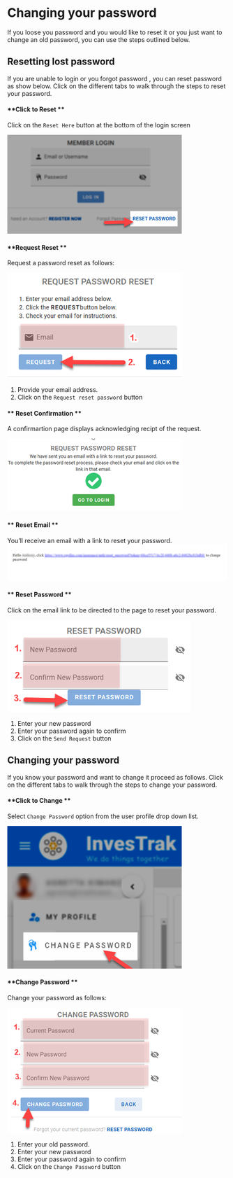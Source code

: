 # Changing your password
If you loose you password and you would like to reset it or you just want to change an old password, you can use the steps outlined below.

##	Resetting lost password

If you are unable to login or you forgot password , you can reset password as show below. Click on the different tabs to walk through the steps to reset your password.

<!-- tabs:start -->

#### **Click to Reset **
Click on the `Reset Here` button at the bottom of the login screen

![alt text](static/images/1.3_Lost_password.png ":size=400 Lost password") 

#### **Request Reset **

Request a password reset as follows:

![alt text](static/images/1.4_Request_reset_password.png ":size=400 Request reset") 

  1.	Provide your email address.  
  1.	Click on the `Request reset password` button

#### ** Reset Confirmation **
  A confirmartion page displays acknowledging recipt of the request.

  ![alt text](static/images/1.5_Request_reset_sent.png ":size=400 Request reset sent") 

#### ** Reset Email **
  You’ll receive an email with a link to reset your password.
  ![alt text](static/images/1.6_Request_reset_email.png "Request Email") 
  
#### ** Reset Password **
Click on the email link to be directed to the page to reset your password.

![alt text](static/images/1.7_Reset_password.png ":size=400 Reset password") 

1. Enter your new password
1. Enter your password again to confirm
1. Click on the `Send Request` button

<!-- tabs:end -->

##	Changing your password

If you know your password and want to change it proceed as follows. Click on the different tabs to walk through the steps to change your password.

<!-- tabs:start -->
#### **Click to Change **
Select `Change Password` option from the user profile drop down list.

![alt text](static/images/1.8_Change_password_link.png ":size=400 click change password") 

#### **Change Password **

Change your password as follows:

![alt text](static/images/1.9_Change_password.png "size=400 change password page") 

1. Enter your old password.  
1. Enter your new password
1. Enter your password again to confirm
1. Click on the `Change Password` button
  
<!-- tabs:end -->